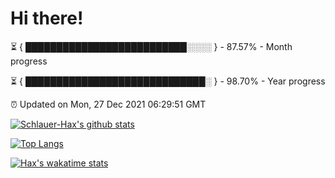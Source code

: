 # Hi there!

⏳ { ██████████████████████████░░░░ } - 87.57% - Month progress

⏳ { █████████████████████████████░ } - 98.70% - Year progress

⏰ Updated on Mon, 27 Dec 2021 06:29:51 GMT


[![Schlauer-Hax's github stats](https://github-readme-stats.vercel.app/api?username=Schlauer-Hax&show_icons=true&theme=dark&count_private=true)](https://github.com/Schlauer-Hax)


[![Top Langs](https://github-readme-stats.vercel.app/api/top-langs/?username=Schlauer-Hax&layout=compact&theme=dark)](https://github.com/Schlauer-Hax?tab=repositories)


[![Hax's wakatime stats](https://github-readme-stats.vercel.app/api/wakatime?username=Hax&theme=dark)](https://wakatime.com/@Hax)

